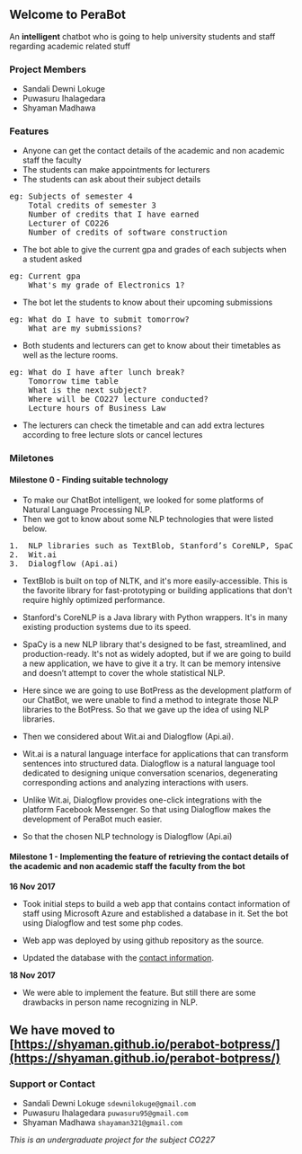 ## Welcome to PeraBot

An **intelligent** chatbot who is going to help university students and staff regarding academic related stuff

### Project Members

- Sandali Dewni Lokuge
- Puwasuru Ihalagedara 
- Shyaman Madhawa

### Features

- Anyone can get the contact details of the academic and non academic staff the faculty
- The students can make appointments for lecturers
- The students can ask about their subject details

<pre>
eg: Subjects of semester 4
    Total credits of semester 3
    Number of credits that I have earned
    Lecturer of CO226
    Number of credits of software construction
</pre>
- The bot able to give the current gpa and grades of each subjects when a student asked
<pre>
eg: Current gpa 
    What's my grade of Electronics 1? 
</pre>

- The bot let the students to know about their upcoming submissions
<pre>
eg: What do I have to submit tomorrow? 
    What are my submissions?
</pre>
- Both students and lecturers can get to know about their timetables as well as the lecture rooms.
<pre>
eg: What do I have after lunch break? 
    Tomorrow time table 
    What is the next subject? 
    Where will be CO227 lecture conducted? 
    Lecture hours of Business Law 
</pre>
- The lecturers can check the timetable and can add extra lectures according to free lecture slots or cancel lectures

### Miletones
#### Milestone 0 - Finding suitable technology

- To make our ChatBot intelligent, we looked for some platforms of Natural Language Processing NLP. 
- Then we got to know about some NLP technologies that were listed below.
<pre>
1.	NLP libraries such as TextBlob, Stanford’s CoreNLP, SpaCy
2.	Wit.ai
3.	Dialogflow (Api.ai)
</pre>

- TextBlob is built on top of NLTK, and it's more easily-accessible. This is the favorite library for fast-prototyping or building applications that don't require highly optimized performance.  

- Stanford's CoreNLP is a Java library with Python wrappers. It's in many existing production systems due to its speed.

- SpaCy is a new NLP library that's designed to be fast, streamlined, and production-ready. It's not as widely adopted, but if we are going to build a new application, we have to give it a try. It can be memory intensive and doesn’t attempt to cover the whole statistical NLP.

- Here since we are going to use BotPress as the development platform of our ChatBot, we were unable to find a method to integrate those NLP libraries to the BotPress. So that we gave up the idea of using NLP libraries.

- Then we considered about Wit.ai and Dialogflow (Api.ai).

- Wit.ai is a natural language interface for applications that can transform sentences into structured data. Dialogflow is a natural language tool dedicated to designing unique conversation scenarios, degenerating corresponding actions and analyzing interactions with users.

- Unlike Wit.ai, Dialogflow provides one-click integrations with the platform Facebook Messenger. So that using Dialogflow makes the development of PeraBot much easier. 

- So that the chosen NLP technology is Dialogflow (Api.ai)

#### Milestone 1 - Implementing the feature of retrieving the contact details of the academic and non academic staff the faculty from the bot

__16 Nov 2017__

-  Took initial steps to build a web app that contains contact information of staff using Microsoft Azure and established a database in it. Set the bot using Dialogflow and test some php codes.

- Web app was deployed by using github repository as the source.

- Updated the database with the [contact information](http://www.ce.pdn.ac.lk/staff.html#academic).

__18 Nov 2017__

- We were able to implement the feature. But still there are some drawbacks in person name recognizing in NLP.

## We have moved to [https://shyaman.github.io/perabot-botpress/](https://shyaman.github.io/perabot-botpress/)

### Support or Contact

- Sandali Dewni Lokuge    `sdewnilokuge@gmail.com `
- Puwasuru Ihalagedara    `puwasuru95@gmail.com `
- Shyaman Madhawa         `shayaman321@gmail.com`

_This is an undergraduate project for the subject CO227_
